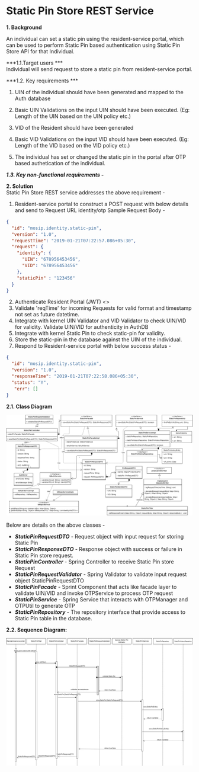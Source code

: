 # Static Pin Store REST Service


**1. Background**

An individual can set a static pin using the resident-service portal, which can be used to perform Static Pin based authentication using Static Pin Store API for that Individual.

 ***1.1.Target users ***  
Individual will send request to store a static pin from resident-service portal.


 ***1.2. Key requirements ***   
1. UIN of the individual should have been generated and mapped to the Auth database

2. Basic UIN Validations on the input UIN should have been executed. (Eg: Length of the UIN based on the UIN policy etc.)

3. VID of the Resident should have been generated

4. Basic VID Validations on the input VID should have been executed. (Eg: Length of the VID based on the VID policy etc.)

5. The individual has set or changed the static pin in the portal after OTP based authetication of the individual.

 ***1.3. Key non-functional requirements -***   
<TBD>

**2. Solution**   
Static Pin Store REST service addresses the above requirement -  

1.	Resident-service portal to construct a POST request with below details and send to Request URL identity/otp
Sample Request Body - 
```JSON
{
  "id": "mosip.identity.static-pin",
  "version": "1.0",
  "requestTime": "2019-01-21T07:22:57.086+05:30",
  "request": {
	"identity": {
	  "UIN": "678956453456",
	  "VID": "678956453456"
	},
	"staticPin" : "123456"
  }
}
```

2.	Authenticate Resident Portal (JWT) <<TBD>>
3.	Validate 'reqTime' for incoming Requests for valid format and timestamp not set as future datetime.
4.	Integrate with kernel UIN Validator and VID Validator to check UIN/VID for validity. Validate UIN/VID for authenticity in AuthDB
5.  Integrate with kernel Static Pin to check static-pin for validity.
6.	Store the static-pin in the database against the UIN of the individual.
7.	Respond to Resident-service portal with below success status - 
```JSON
{
  "id": "mosip.identity.static-pin",
  "version": "1.0",
  "responseTime": "2019-01-21T07:22:58.086+05:30",
  "status": "Y",
   "err": []
}
```

**2.1. Class Diagram**

![Static Pin Store class diagram](_images/Static_Pin_Store_Request_Class_Diagram.PNG)

Below are details on the above classes -
-	***StaticPinRequestDTO*** - Request object with input request for storing Static Pin
-	***StaticPinResponseDTO*** - Response object with success or failure in Static Pin store request.
-	***StaticPinController*** - Spring Controller to receive Static Pin store Request
-	***StaticPinRequestValidator*** - Spring Validator to validate input request object StaticPinRequestDTO
-	***StaticPinFacade*** - Sprint Component that acts like facade layer to validate UIN/VID and invoke OTPService to process OTP request
-	***StaticPinService*** - Spring Service that interacts with OTPManager and OTPUtil to generate OTP
-	***StaticPinRepository*** - The repository interface that provide access to Static Pin table in the database.


**2.2. Sequence Diagram:**

![Static Pin Store Request Sequence diagram](_images/Static_Pin_Store_Request_Sequence_Diagram.PNG)
